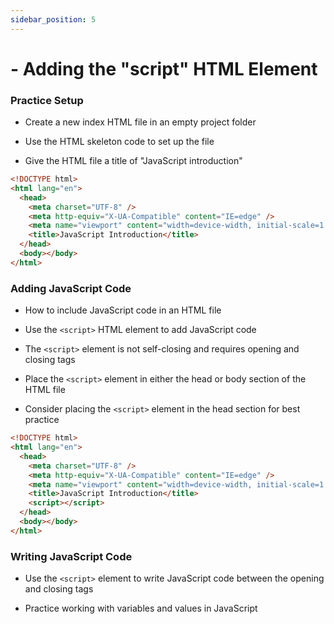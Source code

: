 ```yaml
---
sidebar_position: 5
---
```


# - Adding the "script" HTML Element

### Practice Setup

- Create a new index HTML file in an empty project folder

- Use the HTML skeleton code to set up the file

- Give the HTML file a title of "JavaScript introduction"

```html
<!DOCTYPE html>
<html lang="en">
  <head>
    <meta charset="UTF-8" />
    <meta http-equiv="X-UA-Compatible" content="IE=edge" />
    <meta name="viewport" content="width=device-width, initial-scale=1.0" />
    <title>JavaScript Introduction</title>
  </head>
  <body></body>
</html>
```

### Adding JavaScript Code

- How to include JavaScript code in an HTML file

- Use the `<script>` HTML element to add JavaScript code

- The `<script>` element is not self-closing and requires opening and closing tags

- Place the `<script>` element in either the head or body section of the HTML file

- Consider placing the `<script>` element in the head section for best practice

```html
<!DOCTYPE html>
<html lang="en">
  <head>
    <meta charset="UTF-8" />
    <meta http-equiv="X-UA-Compatible" content="IE=edge" />
    <meta name="viewport" content="width=device-width, initial-scale=1.0" />
    <title>JavaScript Introduction</title>
    <script></script>
  </head>
  <body></body>
</html>
```

### Writing JavaScript Code

- Use the `<script>` element to write JavaScript code between the opening and closing tags

- Practice working with variables and values in JavaScript
